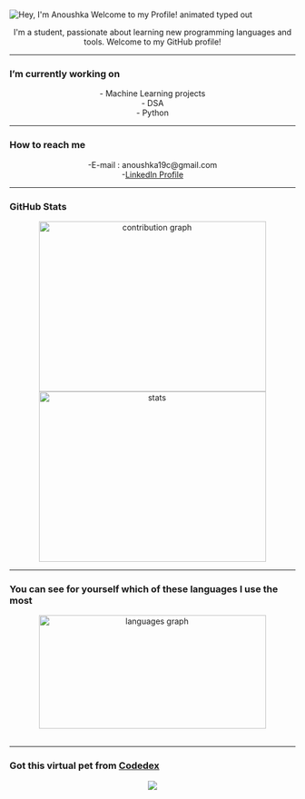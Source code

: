 #
<img src="https://readme-typing-svg.demolab.com?font=Operator+Mono&size=37&duration=2800&pause=2000&color=FAFAFA&center=true&vCenter=true&width=940&height=50&lines=Hello%2C+ my+name+is+Anoushka+Chatterjee!" align="middle" alt="Hey, I'm Anoushka Welcome to my Profile! animated typed out">

<p align="center">
I'm a student, passionate about learning new programming languages and tools. Welcome to my GitHub profile!
</p>
<hr>
<p align="center">
 <h3> I’m currently working on </h3>
</p>
<div align="center">
  - Machine Learning projects <br>
  - DSA <br>
  - Python  <br>
</div>
<hr>
<p align="center">
   <h3>How to reach me</h3>
</p>
<div align="center">
  -E-mail : anoushka19c@gmail.com <br>
  -<a href="www.linkedin.com/in/anoushka-chatterjee1">LinkedIn Profile </a> <br>
</div>
<hr>
<p align="center">
 <h3>GitHub Stats</h3>
</p>
<div align="center">
  <img src="https://github-readme-activity-graph.vercel.app/graph?username=anoushkaacc&radius=32&theme=github-dark&area=true&order=5&hide_border=true" width="400" height="300" alt="contribution graph"> 
  <img src="https://github-readme-stats.vercel.app/api?username=anoushkaacc&show_icons=true&theme=radical" width="400" height="300" alt="stats">
</div>
<hr>
<p align="center">
  <h3> You can see for yourself which of these languages I use the most</h3>
</p>
<div align="center">
  <img src="https://github-readme-stats.vercel.app/api/top-langs?username=anoushkaacc&locale=en&hide_title=false&layout=compact&card_width=320&langs_count=6&theme=github_dark&hide_border=true&order=2" width="400" height="200" alt="languages graph">
</div>
<br>
<hr>
<p align="center">
  <h3>Got this virtual pet from <a href="https://www.codedex.io/@Anoushkaacc">Codedex</a> </h3>
</p>
<div align="center" display="flex">
  <a href="https://www.codedex.io/@anoushkaacc/30-nites-of-code"><img src="https://www.codedex.io/api/petStatus?user=Anoushkaacc"></a>
</div>
